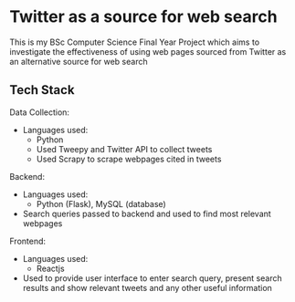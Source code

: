 # Twitter as a source for web search

This is my BSc Computer Science Final Year Project which aims to investigate the effectiveness of using web pages sourced from Twitter as an alternative source for web search
## Tech Stack

Data Collection:
- Languages used:
  - Python
  - Used Tweepy and Twitter API to collect tweets
  - Used Scrapy to scrape webpages cited in tweets

Backend:
- Languages used:
  - Python (Flask), MySQL  (database)
- Search queries passed to backend and used to find most relevant webpages

Frontend:
- Languages used:
  - Reactjs
- Used to provide user interface to enter search query, present search results and show relevant tweets and any other useful information